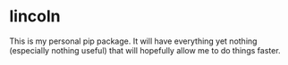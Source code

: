 # lincoln

This is my personal pip package. It will have everything yet nothing (especially nothing useful) that will hopefully allow me to do things faster.
